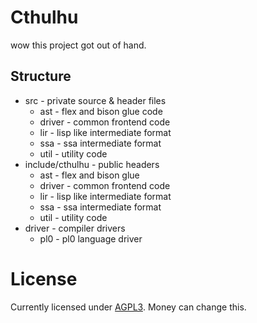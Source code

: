 # Cthulhu
wow this project got out of hand.

## Structure

* src - private source & header files
  * ast - flex and bison glue code
  * driver - common frontend code
  * lir - lisp like intermediate format
  * ssa - ssa intermediate format
  * util - utility code
* include/cthulhu - public headers
  * ast - flex and bison glue
  * driver - common frontend code
  * lir - lisp like intermediate format
  * ssa - ssa intermediate format
  * util - utility code
* driver - compiler drivers
  * pl0 - pl0 language driver
  
# License
Currently licensed under [AGPL3](LICENSE). Money can change this.
